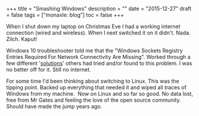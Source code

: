 +++
title = "Smashing Windows"
description = ""
date = "2015-12-27"
draft = false
tags = ["monaxle: blog"]
toc = false
+++

When I shut down my laptop on Christmas Eve I had a working internet connection (wired and wireless). When I next switched it on it didn't. Nada. Zilch. Kaput!

Windows 10 troubleshooter told me that the "Windows Sockets Registry Entries Required For Network Connectivity Are Missing". Worked through a few different '[solutions](http://www.kapilarya.com/windows-sockets-registry-entries-required-for-network-connectivity-is-missing)' others had tried and/or found to this problem. I was no better off for it. Still no internet.

For some time I'd been thinking about switching to Linux. This was the tipping point. Backed up everything that needed it and wiped all traces of Windows from my machine.  Now on Linux and so far so good. No data lost, free from Mr Gates and feeling the love of the open source community. Should have made the jump years ago.